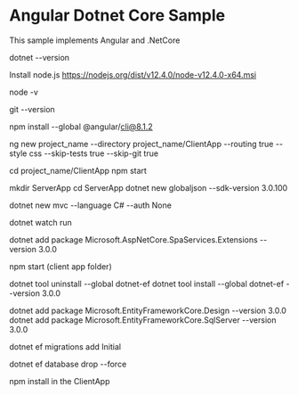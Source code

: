 # Angular Dotnet Core Sample
This sample implements Angular and .NetCore

dotnet --version

Install node.js https://nodejs.org/dist/v12.4.0/node-v12.4.0-x64.msi

node -v

git --version

npm install --global @angular/cli@8.1.2

ng new project_name --directory project_name/ClientApp --routing true --style css --skip-tests true --skip-git true

cd project_name/ClientApp
npm start

mkdir ServerApp
cd ServerApp
dotnet new globaljson --sdk-version 3.0.100

dotnet new mvc --language C# --auth None

dotnet watch run

dotnet add package Microsoft.AspNetCore.SpaServices.Extensions --version 3.0.0

npm start (client app folder)

dotnet tool uninstall --global dotnet-ef
dotnet tool install --global dotnet-ef --version 3.0.0

dotnet add package Microsoft.EntityFrameworkCore.Design --version 3.0.0
dotnet add package Microsoft.EntityFrameworkCore.SqlServer --version 3.0.0

dotnet ef migrations add Initial

dotnet ef database drop --force

npm install in the ClientApp


